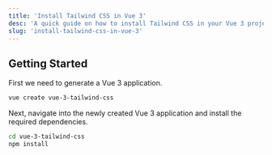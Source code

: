 ```yaml
---
title: 'Install Tailwind CSS in Vue 3'
desc: 'A quick guide on how to install Tailwind CSS in your Vue 3 project.'
slug: 'install-tailwind-css-in-vue-3'
---
```


## Getting Started

First we need to generate a Vue 3 application.

```bash
vue create vue-3-tailwind-css
```

Next, navigate into the newly created Vue 3 application and install the required dependencies.

```bash
cd vue-3-tailwind-css
npm install
```